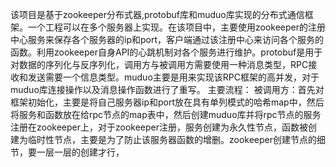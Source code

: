 该项目是基于zookeeper分布式器,protobuf库和muduo库实现的分布式通信框架。一个工程可以在多个服务器上实现。在该项目中，主要使用zookeeper的注册中心服务来保存各个服务器的ip和port，客户端通过该注册中心来访问各个服务的函数。利用zookeeper自身API的心跳机制对各个服务进行维护。protobuf是用于对数据的序列化与反序列化，调用方与被调用方需要使用一种消息类型，RPC接收和发送需要一个信息类型。muduo主要是用来实现该RPC框架的高并发，对于muduo库连接操作以及消息操作函数进行了重写。
主要流程：
    被调用方：首先对框架初始化，主要是将自己服务器ip和port放在具有单列模式的哈希map中，然后将服务和函数放在给rpc节点的map表中，然后创建muduo库并将rpc节点的服务注册在zookeeper上，对于zookeeper注册，服务创建为永久性节点，函数被创建为临时性节点，主要是为了防止该服务器函数的增删。zookeeper创建节点的细节，要一层一层的创建才行，
